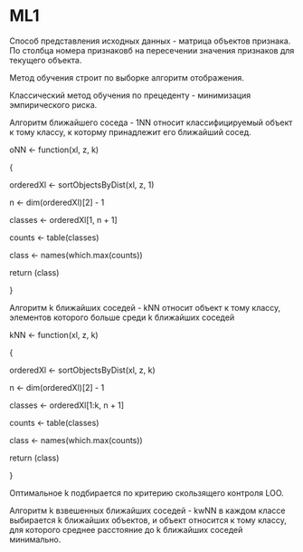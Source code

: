 # ML1
Способ представления исходных данных - матрица объектов признака. По столбца номера признаковб на пересечении значения признаков для текущего объекта.

Метод обучения строит по выборке алгоритм отображения.

Классический метод обучения по прецеденту - минимизация эмпирического риска.

Алгоритм ближайшего соседа - 1NN относит классифицируемый объект к тому классу, к которму принадлежит его ближайший сосед.

oNN <- function(xl, z, k)

{

  orderedXl <- sortObjectsByDist(xl, z, 1)
  
  n <- dim(orderedXl)[2] - 1
  
  classes <- orderedXl[1, n + 1]
  
  counts <- table(classes)
  
  class <- names(which.max(counts))
  
  return (class)
  
}

Алгоритм k ближайших соседей - kNN относит объект к тому классу, элементов которого больше среди k ближайших соседей

kNN <- function(xl, z, k)

{

  orderedXl <- sortObjectsByDist(xl, z, k)
  
  n <- dim(orderedXl)[2] - 1
  
  classes <- orderedXl[1:k, n + 1]
	
  counts <- table(classes)
	
  class <- names(which.max(counts))
	
  return (class)
	
}

Оптимальное k подбирается по критерию скользящего контроля LOO.

Алгоритм k взвешенных ближайших соседей - kwNN в каждом классе выбирается k ближайших объектов, и объект относится к тому классу, для которого среднее расстояние до k ближайших соседей минимально.
